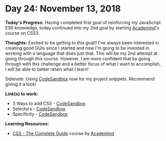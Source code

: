 # Day 24: November 13, 2018

**Today's Progress:** Having completed first goal of reinforcing my JavaScript ES6 knowledge, today continued into my 2nd goal by starting [Academind](https://www.academind.com/)'s course on CSS3.

**Thoughts:** Excited to be getting to this goal!! I've always been interested in creating good GUIs since I started and now I'm going to be invested in working with a language that does just that. This will be my 2nd attempt at going through this course. However, I am more confident that by going through with this challenge and a better focus of what I want to accomplish, I will be able to better retain what I learn!

Sidenote: Using [CodeSandbox](https://codesandbox.io/) now for my project snippets. Recommend giving it a look!

**Link(s) to work:**
* 3 Ways to add CSS - [CodeSandbox](https://codesandbox.io/embed/5y838l690p)
* Selectors - [CodeSandbox](https://codesandbox.io/embed/8n7kzzmr59)
* Specificity - [CodeSandbox](https://codesandbox.io/embed/6l9778klqn)

**Learning Resources:**
* [CSS - The Complete Guide](https://www.udemy.com/css-the-complete-guide-incl-flexbox-grid-sass/) course by [Academind](https://www.academind.com/)